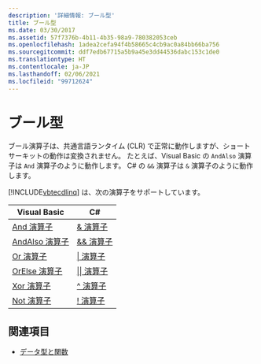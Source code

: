 ```yaml
---
description: '詳細情報: ブール型'
title: ブール型
ms.date: 03/30/2017
ms.assetid: 57f7376b-4b11-4b35-98a9-780382053ceb
ms.openlocfilehash: 1adea2cefa94f4b58665c4cb9ac0a84bb66ba756
ms.sourcegitcommit: ddf7edb67715a5b9a45e3dd44536dabc153c1de0
ms.translationtype: HT
ms.contentlocale: ja-JP
ms.lasthandoff: 02/06/2021
ms.locfileid: "99712624"
---
```

# <a name="boolean-data-types"></a>ブール型

ブール演算子は、共通言語ランタイム (CLR) で正常に動作しますが、ショートサーキットの動作は変換されません。 たとえば、Visual Basic の `AndAlso` 演算子は `And` 演算子のように動作します。 C# の `&&` 演算子は `&` 演算子のように動作します。  
  
 [!INCLUDE[vbtecdlinq](../../../../../../includes/vbtecdlinq-md.md)] は、次の演算子をサポートしています。  
  
|Visual Basic|C#|  
|------------------|---------|  
|[And 演算子](../../../../../visual-basic/language-reference/operators/and-operator.md)|[& 演算子](../../../../../csharp/language-reference/operators/boolean-logical-operators.md#logical-and-operator-)|  
|[AndAlso 演算子](../../../../../visual-basic/language-reference/operators/andalso-operator.md)|[&& 演算子](../../../../../csharp/language-reference/operators/boolean-logical-operators.md#conditional-logical-and-operator-)|  
|[Or 演算子](../../../../../visual-basic/language-reference/operators/or-operator.md)|[&#124; 演算子](../../../../../csharp/language-reference/operators/boolean-logical-operators.md#logical-or-operator-)|  
|[OrElse 演算子](../../../../../visual-basic/language-reference/operators/orelse-operator.md)|[&#124;&#124; 演算子](../../../../../csharp/language-reference/operators/boolean-logical-operators.md#conditional-logical-or-operator-)|  
|[Xor 演算子](../../../../../visual-basic/language-reference/operators/xor-operator.md)|[^ 演算子](../../../../../csharp/language-reference/operators/boolean-logical-operators.md#logical-exclusive-or-operator-)|  
|[Not 演算子](../../../../../visual-basic/language-reference/operators/not-operator.md)|[\! 演算子](../../../../../csharp/language-reference/operators/boolean-logical-operators.md#logical-negation-operator-)|  
  
## <a name="see-also"></a>関連項目

- [データ型と関数](data-types-and-functions.md)
